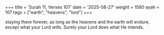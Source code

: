 +++
title = 'Surah 11, Verses 107'
date = '2025-08-27'
weight = 1580
ayah = 107
tags = ["earth", "heavens", "lord"]
+++

staying there forever, as long as the heavens and the earth will endure, except what your Lord wills. Surely your Lord does what He intends.